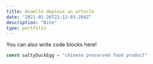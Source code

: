 ```yaml
---
title: Anaelle deploie un article
date: "2021-01-26T22:12:03.284Z"
description: "Bite"
type: portfolio
---
```



You can also write code blocks here!

```js
const saltyDuckEgg = "chinese preserved food product"
```
